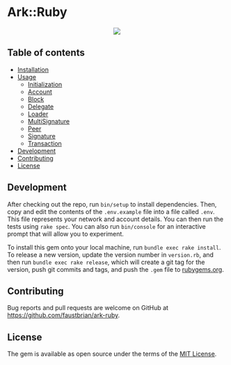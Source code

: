 # Ark::Ruby

<p align="center">
    <img src="https://raw.githubusercontent.com/faustbrian/ARK-Ruby/master/banner.png" />
</p>

## Table of contents

  * [Installation](docs/Installation.md)
  * [Usage](docs/Usage.md)
    * [Initialization](docs/Initialization.md)
    * [Account](docs/Account.md)
    * [Block](docs/Block.md)
    * [Delegate](docs/Delegate.md)
    * [Loader](docs/Loader.md)
    * [MultiSignature](docs/MultiSignature.md)
    * [Peer](docs/Peer.md)
    * [Signature](docs/Signature.md)
    * [Transaction](docs/Transaction.md)
  * [Development](#development)
  * [Contributing](#contributing)
  * [License](#license)

## Development

After checking out the repo, run `bin/setup` to install dependencies. Then, copy and edit the contents of the `.env.example` file into a file called `.env`. This file represents your network and account details. You can then run the tests using `rake spec`. You can also run `bin/console` for an interactive prompt that will allow you to experiment.

To install this gem onto your local machine, run `bundle exec rake install`. To release a new version, update the version number in `version.rb`, and then run `bundle exec rake release`, which will create a git tag for the version, push git commits and tags, and push the `.gem` file to [rubygems.org](https://rubygems.org).

## Contributing

Bug reports and pull requests are welcome on GitHub at https://github.com/faustbrian/ark-ruby.

## License

The gem is available as open source under the terms of the [MIT License](http://opensource.org/licenses/MIT).
